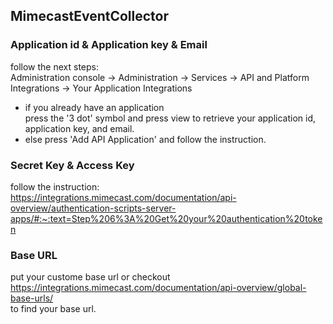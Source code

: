 ## MimecastEventCollector  
  
### Application id & Application key & Email  
follow the next steps:  
Administration console -> Administration -> Services -> 
API and Platform Integrations -> Your Application Integrations   
- if you already have an application  
press the '3 dot' symbol and press view to retrieve your application id,   
application key, and email.   
- else press 'Add API Application' and follow the instruction.   
  
### Secret Key & Access Key 
follow the instruction:
https://integrations.mimecast.com/documentation/api-overview/authentication-scripts-server-apps/#:~:text=Step%206%3A%20Get%20your%20authentication%20token  
  
### Base URL  
put your custome base url or checkout https://integrations.mimecast.com/documentation/api-overview/global-base-urls/  
to find your base url.
